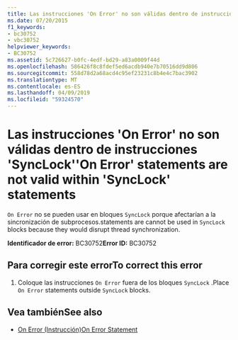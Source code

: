 ```yaml
---
title: Las instrucciones 'On Error' no son válidas dentro de instrucciones 'SyncLock'
ms.date: 07/20/2015
f1_keywords:
- bc30752
- vbc30752
helpviewer_keywords:
- BC30752
ms.assetid: 5c726627-b0fc-4edf-bd29-a83a0009f44d
ms.openlocfilehash: 586426f8c8fdef5ed6acdb940e7b70516dd9d806
ms.sourcegitcommit: 558d78d2a68acd4c95ef23231c8b4e4c7bac3902
ms.translationtype: MT
ms.contentlocale: es-ES
ms.lasthandoff: 04/09/2019
ms.locfileid: "59324570"
---
```

# <a name="on-error-statements-are-not-valid-within-synclock-statements"></a><span data-ttu-id="55027-102">Las instrucciones 'On Error' no son válidas dentro de instrucciones 'SyncLock'</span><span class="sxs-lookup"><span data-stu-id="55027-102">'On Error' statements are not valid within 'SyncLock' statements</span></span>
`On Error` <span data-ttu-id="55027-103">no se pueden usar en bloques `SyncLock` porque afectarían a la sincronización de subprocesos.</span><span class="sxs-lookup"><span data-stu-id="55027-103">statements are cannot be used in `SyncLock` blocks because they would disrupt thread synchronization.</span></span>  
  
 <span data-ttu-id="55027-104">**Identificador de error:** BC30752</span><span class="sxs-lookup"><span data-stu-id="55027-104">**Error ID:** BC30752</span></span>  
  
## <a name="to-correct-this-error"></a><span data-ttu-id="55027-105">Para corregir este error</span><span class="sxs-lookup"><span data-stu-id="55027-105">To correct this error</span></span>  
  
1. <span data-ttu-id="55027-106">Coloque las instrucciones `On Error` fuera de los bloques `SyncLock` .</span><span class="sxs-lookup"><span data-stu-id="55027-106">Place `On Error` statements outside `SyncLock` blocks.</span></span>  
  
## <a name="see-also"></a><span data-ttu-id="55027-107">Vea también</span><span class="sxs-lookup"><span data-stu-id="55027-107">See also</span></span>

- [<span data-ttu-id="55027-108">On Error (Instrucción)</span><span class="sxs-lookup"><span data-stu-id="55027-108">On Error Statement</span></span>](../../visual-basic/language-reference/statements/on-error-statement.md)

